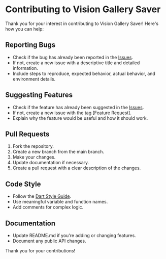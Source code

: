 # Contributing to Vision Gallery Saver

Thank you for your interest in contributing to Vision Gallery Saver! Here's how you can help:

## Reporting Bugs

- Check if the bug has already been reported in the [Issues](https://github.com/EnsembleUI/vision_gallery_saver/issues).
- If not, create a new issue with a descriptive title and detailed information.
- Include steps to reproduce, expected behavior, actual behavior, and environment details.

## Suggesting Features

- Check if the feature has already been suggested in the [Issues](https://github.com/EnsembleUI/vision_gallery_saver/issues).
- If not, create a new issue with the tag [Feature Request].
- Explain why the feature would be useful and how it should work.

## Pull Requests

1. Fork the repository.
2. Create a new branch from the main branch.
3. Make your changes.
5. Update documentation if necessary.
6. Create a pull request with a clear description of the changes.

## Code Style

- Follow the [Dart Style Guide](https://dart.dev/guides/language/effective-dart/style).
- Use meaningful variable and function names.
- Add comments for complex logic.

## Documentation

- Update README.md if you're adding or changing features.
- Document any public API changes.

Thank you for your contributions!